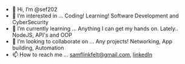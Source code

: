 - 👋 Hi, I’m @sef202
- 👀 I’m interested in ... Coding! Learning! Software Development and CyberSecurity
- 🌱 I’m currently learning ... Anything I can get my hands on. Lately.. NodeJS, API's and OOP
- 💞️ I’m looking to collaborate on ... Any projects!  Networking, App building, Automation
- 📫 How to reach me ... samflinkfelt@gmail.com, [linkedIn
](https://www.linkedin.com/in/samflinkfelt/)
<!---
sef202/sef202 is a ✨ special ✨ repository because its `README.md` (this file) appears on your GitHub profile.
You can click the Preview link to take a look at your changes.
--->
